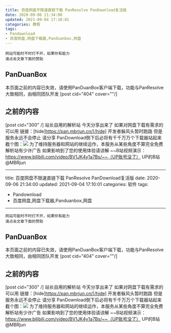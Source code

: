 ```yaml
---
title: 百度网盘不限速直链下载 PanResolve PanDownload复活版
date: 2020-09-06 21:34:00
updated: 2021-09-04 17:10:01
categories: 教程
tags:
- Pandownload
- 百度网盘,网盘下载器,Panduanbox,网盘
---
```

```
网站可能时不时打不开，如果你有能力
请点击文章下面的赞助
```

## PanDuanBox

本页面之前的内容已失效，请使用PanDuanBox客户端下载，功能与PanResolve大致相同，由相同团队开发
[post cid="404" cover=""/]

## 之前的内容

[post cid="300" /]
站长自用的解析站 今天分享出来了
如果对网盘下载有需求的可以用
链接：[hide]https://pan.mbrjun.cn/[/hide]
开发者躲风头暂时跑路 但是服务永远不会停止 请分享
PanDownload倒下后必将有千千万万个下载器站起来
截个图：![  ][1]
为了维持服务器和网站的继续运作，本服务从某些角度不算完全免费 解析站有少许广告
如果影响到了您的使用体验请谅解
~~B站视频演示：https://www.bilibili.com/video/BV1JK4y1a7Bs/~~（UP账号没了）
UP的B站@MBRjun

[1]: https://cos.mbrjun.cn/IMGS/2020/09/06/pa.png

---
title: 百度网盘不限速直链下载 PanResolve PanDownload复活版
date: 2020-09-06 21:34:00
updated: 2021-09-04 17:10:01
categories: 软件
tags:
- Pandownload
- 百度网盘,网盘下载器,Panduanbox,网盘
---
```
网站可能时不时打不开，如果你有能力
请点击文章下面的赞助
```

## PanDuanBox

本页面之前的内容已失效，请使用PanDuanBox客户端下载，功能与PanResolve大致相同，由相同团队开发
[post cid="404" cover=""/]

## 之前的内容

[post cid="300" /]
站长自用的解析站 今天分享出来了
如果对网盘下载有需求的可以用
链接：[hide]https://pan.mbrjun.cn/[/hide]
开发者躲风头暂时跑路 但是服务永远不会停止 请分享
PanDownload倒下后必将有千千万万个下载器站起来
截个图：![  ][1]
为了维持服务器和网站的继续运作，本服务从某些角度不算完全免费 解析站有少许广告
如果影响到了您的使用体验请谅解
~~B站视频演示：https://www.bilibili.com/video/BV1JK4y1a7Bs/~~（UP账号没了）
UP的B站@MBRjun

[1]: https://cos.mbrjun.cn/IMGS/2020/09/06/pa.png

